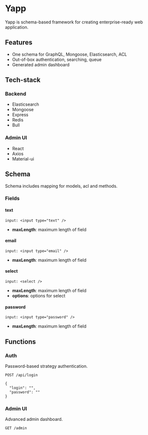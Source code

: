 # Yapp

Yapp is schema-based framework for creating enterprise-ready web application.

## Features
- One schema for GraphQL, Mongoose, Elasticsearch, ACL
- Out-of-box authentication, searching, queue
- Generated admin dashboard

## Tech-stack

### Backend
- Elasticsearch
- Mongoose
- Express
- Redis
- Bull

### Admin UI
- React
- Axios
- Material-ui

## Schema

Schema includes mapping for models, acl and methods.

### Fields

#### text

```
input: <input type="text" />
```

- **maxLength**: maximum length of field

#### email

```
input: <input type="email" />
```

- **maxLength**: maximum length of field

#### select

```
input: <select />
```

- **maxLength**: maximum length of field
- **options**: options for select

#### password

```
input: <input type="password" />
```

- **maxLength**: maximum length of field

## Functions

### Auth

Password-based strategy authentication.

```
POST /api/login

{
  "login": "",
  "password": ""
}
```

### Admin UI

Advanced admin dashboard.

```
GET /admin
```
